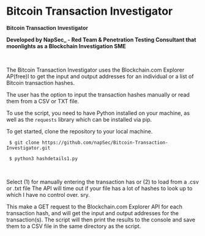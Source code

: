 # Bitcoin Transaction Investigator
<p><span style="font-family:Arial,Helvetica,sans-serif"><span style="font-size:14px"><strong>Bitcoin Transaction Investigator </strong></span></span></p>

<p><strong>Developed by NapSec_ - Red Team &amp; Penetration Testing Consultant that moonlights as a Blockchain Investigation SME </strong></p>

<p>&nbsp;</p>

<p>The Bitcoin Transaction Investigator uses the Blockchain.com Explorer AP(free)I to get the input and output addresses for an individual or a list of Bitcoin transaction hashes.</p>

<p>The user has the option to input the transaction hashes manually or read them from a CSV or TXT file.</p>

<p>To use the script, you need to have Python installed on your machine, as well as the <code>requests</code> library which can be installed via pip.</p>

<p>To get started, clone the repository to your local machine.</p>
<p><code> $ git clone https://github.com/napSec/Bitcoin-Transaction-Investigator.git </code></p>

<p><code> $ python3 hashdetails1.py </code></p>

<p>&nbsp;</p>

<p>Select (1) for manually entering the transaction has or (2) to load from a .csv or .txt file The API will time out if your file has a lot of hashes to look up to which I have no control over. sry.</p>

<p>This make a GET request to the Blockchain.com Explorer API for each transaction hash, and will get the input and output addresses for the transaction(s). The script will then print the results to the console and save them to a CSV file in the same directory as the script.</p>

<p>&nbsp;</p>
